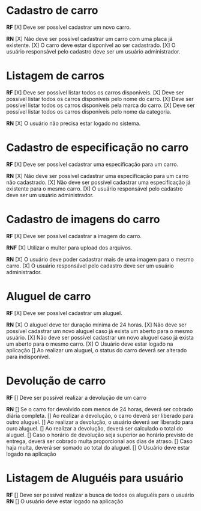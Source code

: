 # Cadastro de carro

**RF**
[X] Deve ser possível cadastrar um novo carro.

**RN**
[X] Não deve ser possível cadastrar um carro com uma placa já existente.
[X] O carro deve estar disponível ao ser cadastrado.
[X] O usuário responsável pelo cadastro deve ser um usuário administrador.

# Listagem de carros

**RF**
[X] Deve ser possível listar todos os carros disponíveis.
[X] Deve ser possível listar todos os carros disponíveis pelo nome do carro.
[X] Deve ser possível listar todos os carros disponíveis pela marca do carro.
[X] Deve ser possível listar todos os carros disponíveis pelo nome da categoria.

**RN**
[X] O usuário não precisa estar logado no sistema.

# Cadastro de especificação no carro

**RF**
[X] Deve ser possível cadastrar uma especificação para um carro.

**RN**
[X] Não deve ser possível cadastrar uma especificação para um carro não cadastrado.
[X] Não deve ser possível cadastrar uma especificação já existente para o mesmo carro.
[X] O usuário responsável pelo cadastro deve ser um usuário administrador.

# Cadastro de imagens do carro

**RF**
[X] Deve ser possível cadastrar a imagem do carro.

**RNF**
[X] Utilizar o multer para upload dos arquivos.

**RN**
[X] O usuário deve poder cadastrar mais de uma imagem para o mesmo carro.
[X] O usuário responsável pelo cadastro deve ser um usuário administrador.

# Aluguel de carro

**RF**
[X] Deve ser possível cadastrar um aluguel.

**RN**
[X] O aluguel deve ter duração mínima de 24 horas.
[X] Não deve ser possível cadastrar um novo aluguel caso já exista um aberto para o mesmo usuário.
[X] Não deve ser possível cadastrar um novo aluguel caso já exista um aberto para o mesmo carro.
[X] O Usuário deve estar logado na aplicação
[] Ao realizar um aluguel, o status do carro deverá ser alterado para indisponível.

# Devolução de carro

**RF**
[] Deve ser possível realizar a devolução de um carro

**RN**
[] Se o carro for devolvido com menos de 24 horas, deverá ser cobrado diária completa.
[] Ao realizar a devolução, o carro deverá ser liberado para outro aluguel.
[] Ao realizar a devolução, o usuário deverá ser liberado para ouro aluguel.
[] Ao realizar a devolução, deverá ser calculado o total do aluguel.
[] Caso o horário de devolução seja superior ao horário previsto de entrega, deverá ser cobrado multa proporcional aos dias de atraso.
[] Caso haja multa, deverá ser somado ao total do aluguel.
[] O Usuário deve estar logado na aplicação

# Listagem de Aluguéis para usuário

**RF**
[] Deve ser possível realizar a busca de todos os aluguéis para o usuário
**RN**
[] O usuário deve estar logado na aplicação
